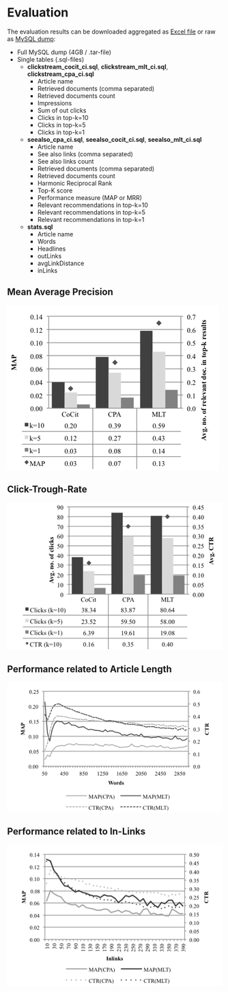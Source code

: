 # Evaluation

The evaluation results can be downloaded aggregated as [Excel file](Evaluation.xlsx) or raw as [MySQL dump](https://github.com/wikimedia/citolytics/releases/download/v0.0.2/results.tar.gz):

 - Full MySQL dump (4GB / .tar-file)
 - Single tables (.sql-files)
    - **clickstream_cocit_ci.sql**, **clickstream_mlt_ci.sql**, **clickstream_cpa_ci.sql**
        - Article name
        - Retrieved documents (comma separated)
        - Retrieved documents count
        - Impressions
        - Sum of out clicks
        - Clicks in top-k=10
        - Clicks in top-k=5
        - Clicks in top-k=1
    - **seealso_cpa_ci.sql**, **seealso_cocit_ci.sql**, **seealso_mlt_ci.sql**
        - Article name
        - See also links (comma separated)
        - See also links count
        - Retrieved documents (comma separated)
        - Retrieved documents count
        - Harmonic Reciprocal Rank
        - Top-K score
        - Performance measure (MAP or MRR)
        - Relevant recommendations in top-k=10
        - Relevant recommendations in top-k=5
        - Relevant recommendations in top-k=1
    - **stats.sql**
        - Article name
        - Words
        - Headlines
        - outLinks
        - avgLinkDistance
        - inLinks


## Mean Average Precision
![MAP Evaluation](figure5_map-overall.png)

## Click-Trough-Rate
![CTR Evaluation](figure6_ctr-overall.png)

## Performance related to Article Length

![CTR Evaluation](figure7_words.png)

## Performance related to In-Links

![CTR Evaluation](figure8_inlinks.png)
